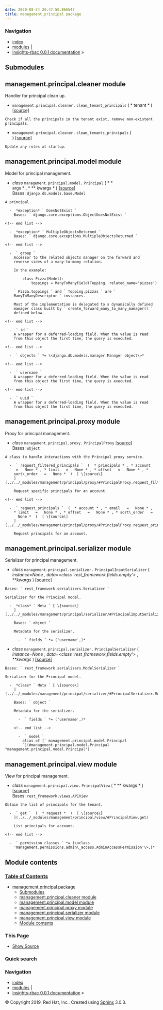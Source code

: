 ```yaml
---
date: 2020-08-24 20:47:50.866547
title: management.principal package
---
```

### Navigation

  - [index](../../genindex/ "General Index")
  - [modules](../../py-modindex/ "Python Module Index") |
  - [Insights-rbac 0.0.1 documentation](../../index/) »


## Submodules

## management.principal.cleaner module

Handler for principal clean up.

  -  ` management.principal.cleaner. ` ` clean_tenant_principals `  (  *
    tenant *  )  [ \[source\]
    ](../../_modules/management/principal/cleaner/#clean_tenant_principals)
      
    Check if all the principals in the tenant exist, remove non-existent
    principals.

<!-- end list -->

  -  ` management.principal.cleaner. ` ` clean_tenants_principals `  (  
    )  [ \[source\]
    ](../../_modules/management/principal/cleaner/#clean_tenants_principals)
      
    Update any roles at startup.

## management.principal.model module

Model for principal management.

  -  *class* ` management.principal.model. ` ` Principal `  (  * \*  
    args * , * \*\*   kwargs *  )  [ \[source\]
    ](../../_modules/management/principal/model/#Principal)   
    Bases: ` django.db.models.base.Model `
    
    A principal.
    
      -  *exception* ` DoesNotExist `   
        Bases: ` django.core.exceptions.ObjectDoesNotExist `
    
    <!-- end list -->
    
      -  *exception* ` MultipleObjectsReturned `   
        Bases: ` django.core.exceptions.MultipleObjectsReturned `
    
    <!-- end list -->
    
      -  ` group `   
        Accessor to the related objects manager on the forward and
        reverse sides of a many-to-many relation.
        
        In the example:
        
            class Pizza(Model):
                toppings = ManyToManyField(Topping, related_name='pizzas')
        
        ` Pizza.toppings ` and ` Topping.pizzas ` are `
        ManyToManyDescriptor ` instances.
        
        Most of the implementation is delegated to a dynamically defined
        manager class built by ` create_forward_many_to_many_manager() `
        defined below.
    
    <!-- end list -->
    
      -  ` id `   
        A wrapper for a deferred-loading field. When the value is read
        from this object the first time, the query is executed.
    
    <!-- end list -->
    
      -  ` objects ` *= \<django.db.models.manager.Manager object\>* 
    
    <!-- end list -->
    
      -  ` username `   
        A wrapper for a deferred-loading field. When the value is read
        from this object the first time, the query is executed.
    
    <!-- end list -->
    
      -  ` uuid `   
        A wrapper for a deferred-loading field. When the value is read
        from this object the first time, the query is executed.

## management.principal.proxy module

Proxy for principal management.

  -  *class* ` management.principal.proxy. ` ` PrincipalProxy ` [
    \[source\]
    ](../../_modules/management/principal/proxy/#PrincipalProxy)   
    Bases: ` object `
    
    A class to handle interactions with the Principal proxy service.
    
      -  ` request_filtered_principals `  (  * principals * , * account 
         =   None * , * limit   =   None * , * offset   =   None * , *
        sort\_order   =   None *  )  [ \[source\]
        ](../../_modules/management/principal/proxy/#PrincipalProxy.request_filtered_principals)
          
        Request specific principals for an account.
    
    <!-- end list -->
    
      -  ` request_principals `  (  * account * , * email   =   None * ,
        * limit   =   None * , * offset   =   None * , * sort\_order   =
          None *  )  [ \[source\]
        ](../../_modules/management/principal/proxy/#PrincipalProxy.request_principals)
          
        Request principals for an account.

## management.principal.serializer module

Serializer for principal management.

  -  *class* ` management.principal.serializer. ` `
    PrincipalInputSerializer `  (  *instance=None* , *data=\<class
    'rest\_framework.fields.empty'\>* , *\*\*kwargs*  )  [ \[source\]
    ](../../_modules/management/principal/serializer/#PrincipalInputSerializer)
      
    Bases: ` rest_framework.serializers.Serializer `
    
    Serializer for the Principal model.
    
      -  *class* ` Meta ` [ \[source\]
        ](../../_modules/management/principal/serializer/#PrincipalInputSerializer.Meta)
          
        Bases: ` object `
        
        Metadata for the serializer.
        
          -  ` fields ` *= ('username',)* 

<!-- end list -->

  -  *class* ` management.principal.serializer. ` ` PrincipalSerializer
    `  (  *instance=None* , *data=\<class
    'rest\_framework.fields.empty'\>* , *\*\*kwargs*  )  [ \[source\]
    ](../../_modules/management/principal/serializer/#PrincipalSerializer)
      
    Bases: ` rest_framework.serializers.ModelSerializer `
    
    Serializer for the Principal model.
    
      -  *class* ` Meta ` [ \[source\]
        ](../../_modules/management/principal/serializer/#PrincipalSerializer.Meta)
          
        Bases: ` object `
        
        Metadata for the serializer.
        
          -  ` fields ` *= ('username',)* 
        
        <!-- end list -->
        
          -  ` model `   
            alias of [` management.principal.model.Principal
            `](#management.principal.model.Principal "management.principal.model.Principal")

## management.principal.view module

View for principal management.

  -  *class* ` management.principal.view. ` ` PrincipalView `  (  * \*\*
      kwargs *  )  [ \[source\]
    ](../../_modules/management/principal/view/#PrincipalView)   
    Bases: ` rest_framework.views.APIView `
    
    Obtain the list of principals for the tenant.
    
      -  ` get `  (  * request *  )  [ \[source\]
        ](../../_modules/management/principal/view/#PrincipalView.get)
          
        List principals for account.
    
    <!-- end list -->
    
      -  ` permission_classes ` *= (\<class
        'management.permissions.admin\_access.AdminAccessPermission'\>,)*
        

## Module contents

### [Table of Contents](../../index/)

  - [management.principal package](#)
      - [Submodules](#submodules)
      - [management.principal.cleaner
        module](#module-management.principal.cleaner)
      - [management.principal.model
        module](#module-management.principal.model)
      - [management.principal.proxy
        module](#module-management.principal.proxy)
      - [management.principal.serializer
        module](#module-management.principal.serializer)
      - [management.principal.view
        module](#module-management.principal.view)
      - [Module contents](#module-management.principal)

### This Page

  - [Show Source](../../_sources/rbac/management.principal.rst.txt)

### Quick search

### Navigation

  - [index](../../genindex/ "General Index")
  - [modules](../../py-modindex/ "Python Module Index") |
  - [Insights-rbac 0.0.1 documentation](../../index/) »

© Copyright 2019, Red Hat, Inc.. Created using
[Sphinx](http://sphinx-doc.org/) 3.0.3.